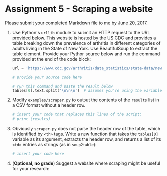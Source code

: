 # Assignment 5 - Scraping a website

Please submit your completed Markdown file to me by June 20, 2017.

1. Use Python's `urllib` module to submit an HTTP request to the URL provided below.  This website is hosted by the US CDC and provides a table breaking down the prevalence of arthritis in different categories of adults living in the State of New York.  Use BeautifulSoup to extract the table element.  Provide your Python source below and run the command provided at the end of the code block:
   ```python
   url = 'https://www.cdc.gov/arthritis/data_statistics/state-data/newyork.html'
   
   # provide your source code here
   
   # run this command and paste the result below
   tables[0].text.split('\n\n\n')  # assumes you're using the variable name `tables`
   
   ```


2. Modify `examples/scraper.py` to output the contents of the `results` list in a CSV format without a header row.  
   ```python
   # insert your code that replaces this lines of the script:
   # print (results)
   ```

3. Obviously `scraper.py` does not parse the header row of the table, which is identified by `<th>` tags.  Write a new function that takes the `tables[0]` variable as its argument, extracts the header row, and returns a list of its `<td>` entries as strings (as in `soup2table`):
    ```python
    # insert your code here
    ```

4. (**Optional, no grade**)  Suggest a website where scraping might be useful for your research:
    ```html
    
    ```
